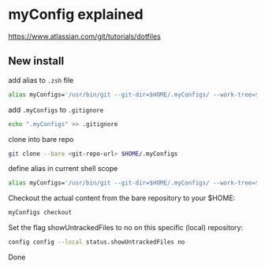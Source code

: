 # myConfig explained

https://www.atlassian.com/git/tutorials/dotfiles

## New install
add alias to `.zsh` file

```sh
alias myConfigs='/usr/bin/git --git-dir=$HOME/.myConfigs/ --work-tree=$HOME'
```

add `.myConfigs` to `.gitignore`

```sh
echo ".myConfigs" >> .gitignore
```

clone into bare repo

```sh
git clone --bare <git-repo-url> $HOME/.myConfigs
```
define alias in current shell scope

```sh
alias myConfigs='/usr/bin/git --git-dir=$HOME/.myConfigs/ --work-tree=$HOME'
```

Checkout the actual content from the bare repository to your $HOME:

```sh
myConfigs checkout
```

Set the flag showUntrackedFiles to no on this specific (local) repository:

```sh
config config --local status.showUntrackedFiles no
```

Done
